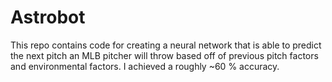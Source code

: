 # Astrobot
This repo contains code for creating a neural network that is able to predict the next  pitch an MLB pitcher will throw based off of previous pitch factors and environmental factors. I achieved a roughly ~60 % accuracy.
